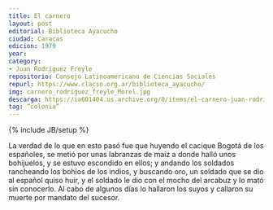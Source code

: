 ```yaml
---
title: El carnero
layout: post
editorial: Biblioteca Ayacucho
ciudad: Caracas
edicion: 1979
year:
category:
- Juan Rodríguez Freyle
repositorio: Consejo Latinoamericano de Ciencias Sociales
repurl: https://www.clacso.org.ar/biblioteca_ayacucho/
img: carnero_rodriguez_freyle_Morel.jpg
descarga: https://ia601404.us.archive.org/0/items/el-carnero-juan-rodriguez-freyle/El_carnero_Juan_Rodriguez_Freyle.pdf
tag: “colonia”
---
```

{% include JB/setup %}

La verdad de lo que en esto pasó fue que huyendo el cacique Bogotá de los españoles, se metió por unas labranzas de maíz a donde halló unos bohijuelos, y se estuvo escondido en ellos; y andando los soldados rancheando los bohíos de los indios, y buscando oro, un soldado que se dio al español quiso huir, y el soldado le dio con el mocho del arcabuz y lo mató sin conocerlo. Al cabo de algunos días lo hallaron los suyos y callaron su muerte por mandato del sucesor.

